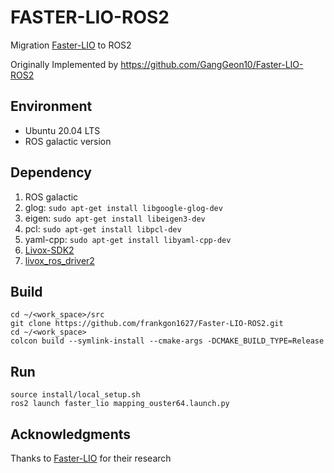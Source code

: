 # FASTER-LIO-ROS2

Migration [Faster-LIO](https://github.com/gaoxiang12/faster-lio) to ROS2 

Originally Implemented by https://github.com/GangGeon10/Faster-LIO-ROS2

## Environment
* Ubuntu 20.04 LTS
* ROS galactic version

## Dependency
1. ROS galactic
2. glog: ```sudo apt-get install libgoogle-glog-dev```
3. eigen: ```sudo apt-get install libeigen3-dev```
4. pcl: ```sudo apt-get install libpcl-dev```
5. yaml-cpp: ```sudo apt-get install libyaml-cpp-dev```
6. [Livox-SDK2](https://github.com/Livox-SDK/Livox-SDK2)
7. [livox_ros_driver2](https://github.com/Livox-SDK/livox_ros_driver2)

## Build

```
cd ~/<work_space>/src
git clone https://github.com/frankgon1627/Faster-LIO-ROS2.git
cd ~/<work_space>
colcon build --symlink-install --cmake-args -DCMAKE_BUILD_TYPE=Release
```

## Run
```
source install/local_setup.sh
ros2 launch faster_lio mapping_ouster64.launch.py
```

## Acknowledgments
Thanks to [Faster-LIO](https://github.com/gaoxiang12/faster-lio) for their research
